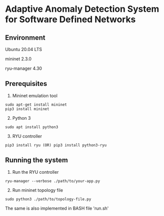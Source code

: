 # Adaptive Anomaly Detection System for Software Defined Networks

## Environment
Ubuntu 20.04 LTS

mininet 2.3.0

ryu-manager 4.30

## Prerequisites

1. Mininet emulation tool

```
sudo apt-get install mininet
pip3 install mininet
```

2. Python 3

```
sudo apt install python3
```

3. RYU controller

```
pip3 install ryu (OR) pip3 install python3-ryu
```


## Running the system
1. Run the RYU controller

```
ryu-manager --verbose ./path/to/your-app.py
```

2. Run mininet topology file

```
sudo python3 ./path/to/topology-file.py
```

The same is also implemented in BASH file 'run.sh'
